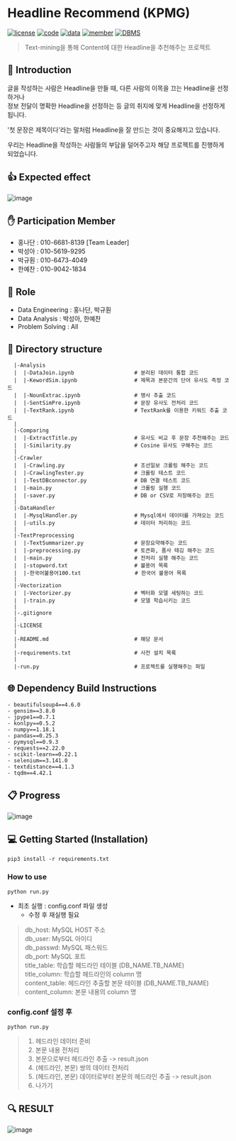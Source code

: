 # Headline Recommend (KPMG)
[![license](https://img.shields.io/badge/License-AGPL-red)](https://github.com/NDjust/Generate-HeadLine/blob/master/LICENSE)
[![code](https://img.shields.io/badge/Code-Python3.7-blue)](https://docs.python.org/3/license.html)
[![data](https://img.shields.io/badge/Data-news-blueviolet)](https://news.chosun.com/ranking/list.html)
[![member](https://img.shields.io/badge/Project-Member-brightgreen)](https://github.com/NDjust/Generate-HeadLine/blob/Feature_README/README.md#participation-member)
[![DBMS](https://img.shields.io/badge/DBMS-MySQL-orange)](https://www.mysql.com/downloads/)
> Text-mining을 통해 Content에 대한 Headline을 추천해주는 프로젝트

## 📖 Introduction  
글을 작성하는 사람은 Headline을 만들 때, 다른 사람의 이목을 끄는 Headline을 선정하거나  
정보 전달이 명확한 Headline을 선정하는 등 글의 취지에 맞게 Headline을 선정하게 됩니다.  
  
'첫 문장은 제목이다'라는 말처럼 Headline을 잘 만드는 것이 중요해지고 있습니다.  
  
우리는 Headline을 작성하는 사람들의 부담을 덜어주고자 해당 프로젝트를 진행하게 되었습니다.  

## 👍 Expected effect
![image](https://user-images.githubusercontent.com/53163934/75092851-5fa53b00-55bf-11ea-9626-5b0f5c0bb846.png)

  
## ✋ Participation Member
- 홍나단 : 010-6681-8139 [Team Leader]
- 박성아 : 010-5619-9295  
- 박규훤 : 010-6473-4049  
- 한예찬 : 010-9042-1834  

## 👬 Role
- Data Engineering : 홍나단, 박규훤  
- Data Analysis : 박성아, 한예찬  
- Problem Solving : All  

## 📂 Directory structure
``` 
  |-Analysis           
  |  |-DataJoin.ipynb                   # 분리된 데이터 통합 코드
  |  |-KewordSim.ipynb                  # 제목과 본문간의 단어 유사도 측정 코드
  |  |-NounExtrac.ipynb                 # 명사 추출 코드
  |  |-SentSimPre.ipynb                 # 문장 유사도 전처리 코드
  |  |-TextRank.ipynb                   # TextRank를 이용한 키워드 추출 코드
  |
  |-Comparing
  |  |-ExtractTitle.py                  # 유사도 비교 후 문장 추천해주는 코드
  |  |-Similarity.py                    # Cosine 유사도 구해주는 코드
  |
  |-Crawler 
  |  |-Crawling.py                      # 조선일보 크롤링 해주는 코드
  |  |-CrawlingTester.py                # 크롤링 테스트 코드                         
  |  |-TestDBconnector.py               # DB 연결 테스트 코드
  |  |-main.py                          # 크롤링 실행 코드
  |  |-saver.py                         # DB or CSV로 저장해주는 코드
  |
  |-DataHandler
  |  |-MysqlHandler.py                  # Mysql에서 데이터를 가져오는 코드
  |  |-utils.py                         # 데이터 처리하는 코드
  |
  |-TextPreprocessing 
  |  |-TextSummarizer.py                # 문장요약해주는 코드
  |  |-preprocessing.py                 # 토큰화, 품사 태깅 해주는 코드
  |  |-main.py                          # 전처리 실행 해주는 코드
  |  |-stopword.txt                     # 불용어 목록
  |  |-한국어불용어100.txt                 # 한국어 불용어 목록
  |
  |-Vectorization
  |  |-Vectorizer.py                    # 벡터화 모델 세팅하는 코드
  |  |-train.py                         # 모델 학습시키는 코드
  |
  |-.gitignore                               
  |
  |-LICENSE                              
  |
  |-README.md                           # 해당 문서
  |
  |-requirements.txt                    # 사전 설치 목록
  |
  |-run.py                              # 프로젝트를 실행해주는 파일
```

## 🌐 Dependency Build Instructions
```
- beautifulsoup4==4.6.0
- gensim==3.8.0
- jpype1==0.7.1
- konlpy==0.5.2
- numpy==1.18.1
- pandas==0.25.3
- pymysql==0.9.3
- requests==2.22.0
- scikit-learn==0.22.1
- selenium==3.141.0
- textdistance==4.1.3
- tqdm==4.42.1
```
## 📋 Progress
![image](https://user-images.githubusercontent.com/53163934/75092723-f7a22500-55bd-11ea-9bd8-fc5f9b8b3108.png)

## 💻 Getting Started (Installation)
```
pip3 install -r requirements.txt
```
### How to use
```
python run.py
```
- 최초 실행 : config.conf 파일 생성
     - 수정 후 재실행 필요
     
> db_host: MySQL HOST 주소  
db_user: MySQL 아이디  
db_passwd: MySQL 패스워드   
db_port: MySQL 포트  
title_table: 학습할 헤드라인 테이블 (DB_NAME.TB_NAME)  
title_column: 학습할 헤드라인의 column 명  
content_table: 헤드라인 추출할 본문 테이블 (DB_NAME.TB_NAME)  
content_column: 본문 내용의 column 명  
  
### config.conf 설정 후
```
python run.py
```
> 1. 헤드라인 데이터 준비  
> 2. 본문 내용 전처리  
> 3. 본문으로부터 헤드라인 추출 -> result.json  
> 4. (헤드라인, 본문) 쌍의 데이터 전처리  
> 5. (헤드라인, 본문) 데이터로부터 본문의 헤드라인 추출 -> result.json  
> 6. 나가기  

## 🔍 RESULT
![image](https://user-images.githubusercontent.com/53163934/75092254-3ed9e700-55b9-11ea-9060-6f8052b989dc.png)
